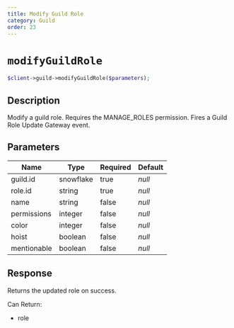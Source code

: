 ```yaml
---
title: Modify Guild Role
category: Guild
order: 23
---
```


# `modifyGuildRole`

```php
$client->guild->modifyGuildRole($parameters);
```

## Description

Modify a guild role. Requires the MANAGE_ROLES permission.  Fires a Guild Role Update Gateway event.

## Parameters


Name | Type | Required | Default
--- | --- | --- | ---
guild.id | snowflake | true | *null*
role.id | string | true | *null*
name | string | false | *null*
permissions | integer | false | *null*
color | integer | false | *null*
hoist | boolean | false | *null*
mentionable | boolean | false | *null*

## Response

Returns the updated role on success.

Can Return:

* role
